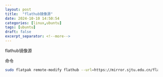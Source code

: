 ```yaml
---
layout: post
title:  "flathub镜像源"
date: 2024-10-10 14:50:54
categories: [linux,ubuntu]
tags: [ubuntu]
draft: false
excerpt_separator: <!--more-->
---
```

flathub镜像源
<!--more-->

命令
```bash
sudo flatpak remote-modify flathub --url=https://mirror.sjtu.edu.cn/flathub
```